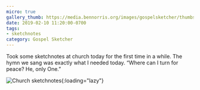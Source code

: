 ```yaml
---
micro: true
gallery_thumb: https://media.bennorris.org/images/gospelsketcher/thumbs/feb-19-church.jpg
date: 2019-02-10 11:20:00-0700
tags:
- sketchnotes
category: Gospel Sketcher
---
```


Took some sketchnotes at church today for the first time in a while. The hymn we sang was exactly what I needed today. “Where can I turn for peace? He, only One.”

![Church sketchnotes](https://media.bennorris.org/images/gospelsketcher/general/feb-19-church.jpg){:loading="lazy"}